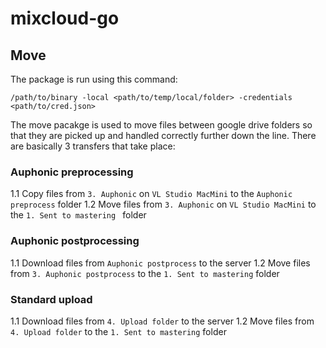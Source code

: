 # mixcloud-go

## Move
The package is run using this command:
```
/path/to/binary -local <path/to/temp/local/folder> -credentials <path/to/cred.json>
```

The move pacakge is used to move files between google drive folders so that they are picked up and handled correctly further down the line. There are basically 3 transfers that take place:

### Auphonic preprocessing
1.1 Copy files from `3. Auphonic` on `VL Studio MacMini` to the `Auphonic preprocess` folder
1.2 Move files from `3. Auphonic` on `VL Studio MacMini` to the `1. Sent to mastering ` folder

### Auphonic postprocessing
1.1 Download files from `Auphonic postprocess` to the server
1.2 Move files from `3. Auphonic postprocess` to the `1. Sent to mastering` folder

### Standard upload 
1.1 Download files from `4. Upload folder` to the server
1.2 Move files from `4. Upload folder` to the `1. Sent to mastering` folder


